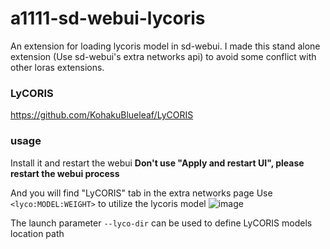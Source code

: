 # a1111-sd-webui-lycoris

An extension for loading lycoris model in sd-webui. 
I made this stand alone extension (Use sd-webui's extra networks api) to avoid some conflict with other loras extensions.

### LyCORIS
https://github.com/KohakuBlueleaf/LyCORIS

### usage
Install it and restart the webui 
**Don't use "Apply and restart UI", please restart the webui process**

And you will find "LyCORIS" tab in the extra networks page
Use `<lyco:MODEL:WEIGHT>` to utilize the lycoris model
![image](https://user-images.githubusercontent.com/59680068/230762416-be1d3712-65f2-4dd1-ac7a-f403c914dd9b.png)

The launch parameter `--lyco-dir` can be used to define LyCORIS models location path
